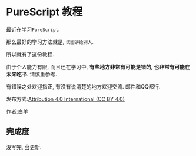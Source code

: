 # PureScript 教程

最近在学习`PureScript`.

那么最好的学习方法就是, `试图讲给别人`.

所以就有了这份教程.

由于个人能力有限, 而且还在学习中, **有些地方非常有可能是错的, 也非常有可能在未来吃书**. 请慎重参考.

有错误之处欢迎指正, 有没有说清楚的地方欢迎交流. 邮件和QQ都行.

发布方式:[Attribution 4.0 International (CC BY 4.0)](https://creativecommons.org/licenses/by/4.0/deed.zh)

作者:[白羊](mailto:2451759073@qq.com)

## 完成度

没写完, 会更新.